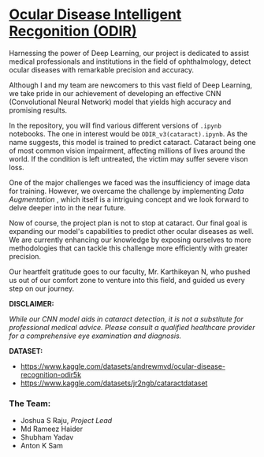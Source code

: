 # <u>Ocular Disease Intelligent Recgonition (ODIR)</u>


Harnessing the power of Deep Learning, our project is dedicated to assist medical professionals and institutions in the field of ophthalmology, detect ocular diseases with remarkable precision and accuracy.


Although I and my team are newcomers to this vast field of Deep Learning, we take pride in our achievement of developing an effective CNN (Convolutional Neural Network) model that yields high accuracy and promising results.

In the repository, you will find various different versions of `.ipynb` notebooks. The one in interest would be `ODIR_v3(cataract).ipynb`. As the name suggests, this model is trained to predict cataract. Cataract being one of most common vision impairment, affecting millions of lives around the world. If the condition is left untreated, the victim may suffer severe vison loss.

One of the major challenges we faced was the insufficiency of image data for training. However, we overcame the challenge by implementing *Data Augmentation* , which itself is a intriguing concept and we look forward to delve deeper into in the near future.


Now of course, the project plan is not to stop at cataract. Our final goal is expanding our model's capabilities to predict other ocular diseases as well. We are currently enhancing our knowledge by exposing ourselves to more methodologies that can tackle this challenge more efficiently with greater precision.


Our heartfelt gratitude goes to our faculty, Mr. Karthikeyan N, who pushed us out of our comfort zone to venture into this field, and guided us every step on our journey.

**DISCLAIMER:**

*While our CNN model aids in cataract detection, it is not a substitute for professional medical advice. Please consult a qualified healthcare provider for a comprehensive eye examination and diagnosis.*

**DATASET:**

- https://www.kaggle.com/datasets/andrewmvd/ocular-disease-recognition-odir5k 
- https://www.kaggle.com/datasets/jr2ngb/cataractdataset
### The Team:
- Joshua S Raju, *Project Lead*
-  Md Rameez Haider
-  Shubham Yadav
-  Anton K Sam